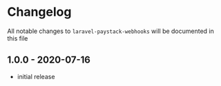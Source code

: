 # Changelog

All notable changes to `laravel-paystack-webhooks` will be documented in this file

## 1.0.0 - 2020-07-16

- initial release

